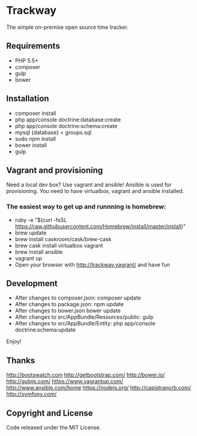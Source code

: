 Trackway
========================

The simple on-premise open source time tracker.

## Requirements
* PHP 5.5+
* composer
* gulp
* bower

## Installation
* composer install
* php app/console doctrine:database:create
* php app/console doctrine:schema:create
* mysql {database} < groups.sql
* sudo npm install
* bower install
* gulp

## Vagrant and provisioning
Need a local dev box? Use vagrant and ansible!
Ansible is used for provisioning.
You need to have virtualbox, vagrant and ansible installed.

### The easiest way to get up and runnning is homebrew:
* ruby -e "$(curl -fsSL https://raw.githubusercontent.com/Homebrew/install/master/install)"
* brew update
* brew install caskroom/cask/brew-cask 
* brew cask install virtualbox vagrant
* brew install ansible
* vagrant up
* Open your browser with http://trackway.vagrant/ and have fun

## Development
* After changes to composer.json: composer update
* After changes to package.json: npm update
* After changes to bower.json bower update
* After changes to src/AppBundle/Resources/public: gulp
* After changes to src/AppBundle/Entity: php app/console doctrine:schema:update

Enjoy!

## Thanks

http://bootswatch.com
http://getbootstrap.com/
http://bower.io/
http://gulpjs.com/
https://www.vagrantup.com/
http://www.ansible.com/home
https://nodejs.org/
http://capistranorb.com/
http://symfony.com/

## Copyright and License

Code released under the MIT License.